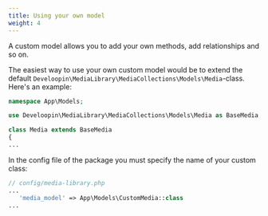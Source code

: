 ```yaml
---
title: Using your own model
weight: 4
---
```


A custom model allows you to add your own methods, add relationships and so on.

The easiest way to use your own custom model would be to extend the
default `Develoopin\MediaLibrary\MediaCollections\Models\Media`-class. Here's an example:

```php
namespace App\Models;

use Develoopin\MediaLibrary\MediaCollections\Models\Media as BaseMedia;

class Media extends BaseMedia
{
...
```

In the config file of the package you must specify the name of your custom class:

```php
// config/media-library.php
...
   'media_model' => App\Models\CustomMedia::class
...
```
